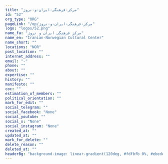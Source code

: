 ```yaml
---
title: "مرکز-فرهنگی-ایران-و-نروژ"
id: "52"
org_type: "ORG"
pageLink: "/op/مرکز-فرهنگی-ایران-و-نروژ"
logo: "logos/52.png"
name_fa: "مرکز فرهنگی ایران و نروژ"
name_en: "Iranian-Norwegian Cultural Center"
name_short: ""
locations: "NOR"
post_location: ""
internet_address: ""
email: "-"
phone: ""
about: ""
expertise: ""
history: ""
manifesto: ""
coc: ""
estimation_of_members: ""
political_orientation: ""
mark_for_edit: ""
social_telegram: ""
social_facebook: "None"
social_youtube: ""
social_x: "None"
social_instagram: "None"
created_at: ""
updated_at: ""
mark_for_delete: ""
delete_reason: ""
deleted_at: ""
headerBg: "background-image: linear-gradient(120deg, #fdfbfb 0%, #ebedee 100%);"
---
```

